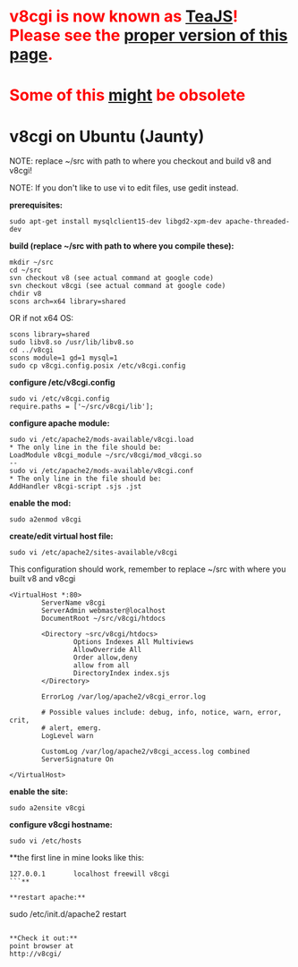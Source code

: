 # <font color='red'><b>v8cgi is now known as <a href='http://code.google.com/p/teajs/'>TeaJS</a>! Please see the <a href='http://code.google.com/p/teajs/wiki/InstallationUbuntu'>proper version of this page</a>.</b></font> #

# <font color='red'><b>Some of this <a href='http://code.google.com/p/v8cgi/wiki/InstallationUbuntu'>might</a> be obsolete</b></font> #

# v8cgi on Ubuntu (Jaunty) #

NOTE: replace ~/src with path to where you checkout and build v8 and v8cgi!

NOTE: If you don't like to use vi to edit files, use gedit instead.

**prerequisites:**
```
sudo apt-get install mysqlclient15-dev libgd2-xpm-dev apache-threaded-dev
```

**build (replace ~/src with path to where you compile these):**
```
mkdir ~/src
cd ~/src
svn checkout v8 (see actual command at google code)
svn checkout v8cgi (see actual command at google code)
chdir v8
scons arch=x64 library=shared
```

OR if not x64 OS:

```
scons library=shared
sudo libv8.so /usr/lib/libv8.so
cd ../v8cgi
scons module=1 gd=1 mysql=1
sudo cp v8cgi.config.posix /etc/v8cgi.config
```

**configure /etc/v8cgi.config**
```
sudo vi /etc/v8cgi.config
require.paths = ['~/src/v8cgi/lib'];
```

**configure apache module:**
```
sudo vi /etc/apache2/mods-available/v8cgi.load
* The only line in the file should be:
LoadModule v8cgi_module ~/src/v8cgi/mod_v8cgi.so
--
sudo vi /etc/apache2/mods-available/v8cgi.conf
* The only line in the file should be:
AddHandler v8cgi-script .sjs .jst
```

**enable the mod:**
```
sudo a2enmod v8cgi
```

**create/edit virtual host file:**
```
sudo vi /etc/apache2/sites-available/v8cgi
```

This configuration should work, remember to replace ~/src with where you built v8 and v8cgi

```
<VirtualHost *:80>
        ServerName v8cgi
        ServerAdmin webmaster@localhost
        DocumentRoot ~/src/v8cgi/htdocs

        <Directory ~src/v8cgi/htdocs>
                Options Indexes All Multiviews
                AllowOverride All
                Order allow,deny
                allow from all
                DirectoryIndex index.sjs
        </Directory>

        ErrorLog /var/log/apache2/v8cgi_error.log

        # Possible values include: debug, info, notice, warn, error, crit,
        # alert, emerg.
        LogLevel warn

        CustomLog /var/log/apache2/v8cgi_access.log combined
        ServerSignature On

</VirtualHost>
```

**enable the site:**
```
sudo a2ensite v8cgi
```

**configure v8cgi hostname:**
```
sudo vi /etc/hosts
```
**the first line in mine looks like this:
```
127.0.0.1       localhost freewill v8cgi
```**

**restart apache:**
```
sudo /etc/init.d/apache2 restart
```

**Check it out:**
point browser at
http://v8cgi/